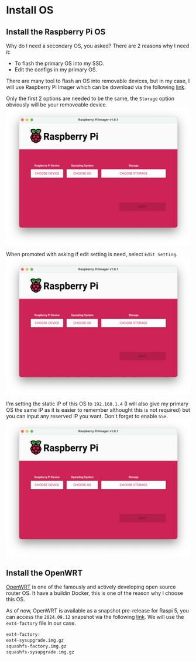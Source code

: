 # Install OS

## Install the Raspberry Pi OS

Why do I need a secondary OS, you asked? There are 2 reasons why I need it:
- To flash the primary OS into my SSD.
- Edit the configs in my primary OS.

There are many tool to flash an OS into removable devices, but in my case, I will use Raspberry Pi Imager which can be download via the following [link](https://www.raspberrypi.com/software/).

Only the first 2 options are needed to be the same, the `Storage` option obviously will be your removeable device.
![Raspberry Pi Imager options](./assets/imager.webp)

When promoted with asking if edit setting is need, select `Edit Setting`.
![Raspberry Pi Imager options](./assets/imager.webp)

I'm setting the static IP of this OS to `192.168.1.4` (I will also give my primary OS the same IP as it is easier to remember althought this is not required) but you can input any reserved IP you want. Don't forget to enable `SSH`.
![Raspberry Pi Imager options](./assets/imager.webp)

## Install the OpenWRT

[OpenWRT](https://openwrt.org/) is one of the famously and actively developing open source router OS. It have a buildin Docker, this is one of the reason why I choose this OS.

As of now, OpenWRT is available as a snapshot pre-release for Raspi 5, you can access the `2024.09.12` snapshot via the following [link](https://github.com/mj22226/openwrt/releases/tag/bcm2712-6.6). We will use the `ext4-factory` file in our case.
```
ext4-factory:
ext4-sysupgrade.img.gz
squashfs-factory.img.gz
squashfs-sysupgrade.img.gz 
```